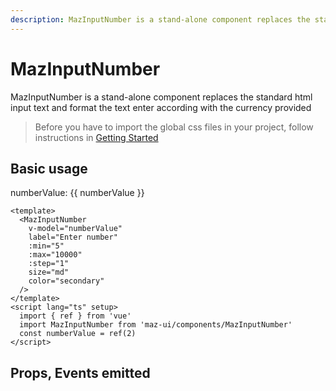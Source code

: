 ```yaml
---
description: MazInputNumber is a stand-alone component replaces the standard html input text and format the text enter according with the currency provided
---
```


# MazInputNumber

MazInputNumber is a stand-alone component replaces the standard html input text and format the text enter according with the currency provided

> Before you have to import the global css files in your project, follow instructions in [Getting Started](./../guide/getting-started.md)
## Basic usage

<MazInputNumber
  v-model="numberValue"
  label="Enter number"
  :min="5"
  :max="10000"
  :step="1"
  color="secondary"
/>

numberValue: {{ numberValue }}

<script lang="ts" setup>
  import { ref } from 'vue'

  const numberValue = ref(2)
</script>

```vue
<template>
  <MazInputNumber
    v-model="numberValue"
    label="Enter number"
    :min="5"
    :max="10000"
    :step="1"
    size="md"
    color="secondary"
  />
</template>
<script lang="ts" setup>
  import { ref } from 'vue'
  import MazInputNumber from 'maz-ui/components/MazInputNumber'
  const numberValue = ref(2)
</script>
```

## Props, Events emitted

<ComponentPropDoc component="MazInputNumber" />